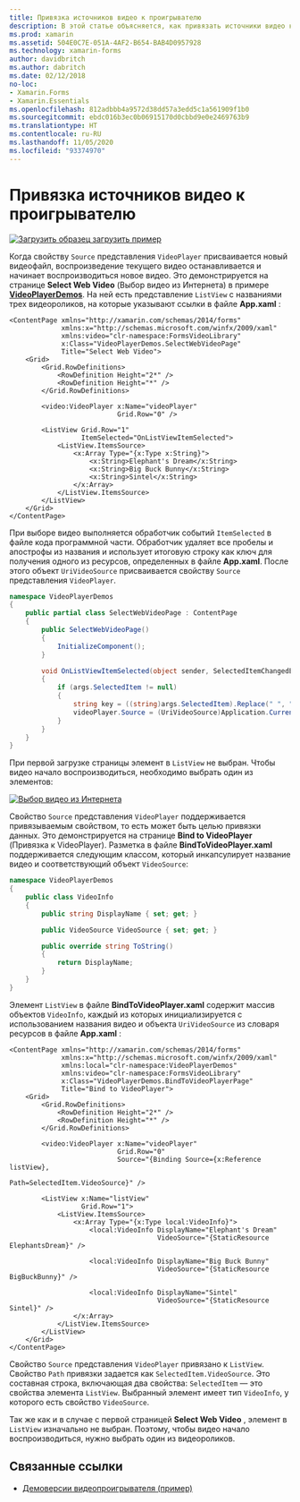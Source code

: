 ```yaml
---
title: Привязка источников видео к проигрывателю
description: В этой статье объясняется, как привязать источники видео к видеопроигрывателю с помощью Xamarin.Forms.
ms.prod: xamarin
ms.assetid: 504E0C7E-051A-4AF2-B654-BAB4D0957928
ms.technology: xamarin-forms
author: davidbritch
ms.author: dabritch
ms.date: 02/12/2018
no-loc:
- Xamarin.Forms
- Xamarin.Essentials
ms.openlocfilehash: 812adbbb4a9572d38dd57a3edd5c1a561909f1b0
ms.sourcegitcommit: ebdc016b3ec0b06915170d0cbbd9e0e2469763b9
ms.translationtype: HT
ms.contentlocale: ru-RU
ms.lasthandoff: 11/05/2020
ms.locfileid: "93374970"
---
```

# <a name="binding-video-sources-to-the-player"></a>Привязка источников видео к проигрывателю

[![Загрузить образец](~/media/shared/download.png) загрузить пример](/samples/xamarin/xamarin-forms-samples/customrenderers-videoplayerdemos)

Когда свойству `Source` представления `VideoPlayer` присваивается новый видеофайл, воспроизведение текущего видео останавливается и начинает воспроизводиться новое видео. Это демонстрируется на странице **Select Web Video** (Выбор видео из Интернета) в примере [**VideoPlayerDemos**](/samples/xamarin/xamarin-forms-samples/customrenderers-videoplayerdemos). На ней есть представление `ListView` с названиями трех видеороликов, на которые указывают ссылки в файле **App.xaml** :

```xaml
<ContentPage xmlns="http://xamarin.com/schemas/2014/forms"
             xmlns:x="http://schemas.microsoft.com/winfx/2009/xaml"
             xmlns:video="clr-namespace:FormsVideoLibrary"
             x:Class="VideoPlayerDemos.SelectWebVideoPage"
             Title="Select Web Video">
    <Grid>
        <Grid.RowDefinitions>
            <RowDefinition Height="2*" />
            <RowDefinition Height="*" />
        </Grid.RowDefinitions>

        <video:VideoPlayer x:Name="videoPlayer"
                           Grid.Row="0" />

        <ListView Grid.Row="1"
                  ItemSelected="OnListViewItemSelected">
            <ListView.ItemsSource>
                <x:Array Type="{x:Type x:String}">
                    <x:String>Elephant's Dream</x:String>
                    <x:String>Big Buck Bunny</x:String>
                    <x:String>Sintel</x:String>
                </x:Array>
            </ListView.ItemsSource>
        </ListView>
    </Grid>
</ContentPage>
```

При выборе видео выполняется обработчик событий `ItemSelected` в файле кода программной части. Обработчик удаляет все пробелы и апострофы из названия и использует итоговую строку как ключ для получения одного из ресурсов, определенных в файле **App.xaml**. После этого объект `UriVideoSource` присваивается свойству `Source` представления `VideoPlayer`.

```csharp
namespace VideoPlayerDemos
{
    public partial class SelectWebVideoPage : ContentPage
    {
        public SelectWebVideoPage()
        {
            InitializeComponent();
        }

        void OnListViewItemSelected(object sender, SelectedItemChangedEventArgs args)
        {
            if (args.SelectedItem != null)
            {
                string key = ((string)args.SelectedItem).Replace(" ", "").Replace("'", "");
                videoPlayer.Source = (UriVideoSource)Application.Current.Resources[key];
            }
        }
    }
}
```

При первой загрузке страницы элемент в `ListView` не выбран. Чтобы видео начало воспроизводиться, необходимо выбрать один из элементов:

[![Выбор видео из Интернета](source-bindings-images/selectwebvideo-small.png "Выбор видео из Интернета")](source-bindings-images/selectwebvideo-large.png#lightbox "Выбор видео из Интернета")

Свойство `Source` представления `VideoPlayer` поддерживается привязываемым свойством, то есть может быть целью привязки данных. Это демонстрируется на странице **Bind to VideoPlayer** (Привязка к VideoPlayer). Разметка в файле **BindToVideoPlayer.xaml** поддерживается следующим классом, который инкапсулирует название видео и соответствующий объект `VideoSource`:

```csharp
namespace VideoPlayerDemos
{
    public class VideoInfo
    {
        public string DisplayName { set; get; }

        public VideoSource VideoSource { set; get; }

        public override string ToString()
        {
            return DisplayName;
        }
    }
}
```

Элемент `ListView` в файле **BindToVideoPlayer.xaml** содержит массив объектов `VideoInfo`, каждый из которых инициализируется с использованием названия видео и объекта `UriVideoSource` из словаря ресурсов в файле **App.xaml** :

```xaml
<ContentPage xmlns="http://xamarin.com/schemas/2014/forms"
             xmlns:x="http://schemas.microsoft.com/winfx/2009/xaml"
             xmlns:local="clr-namespace:VideoPlayerDemos"
             xmlns:video="clr-namespace:FormsVideoLibrary"
             x:Class="VideoPlayerDemos.BindToVideoPlayerPage"
             Title="Bind to VideoPlayer">
    <Grid>
        <Grid.RowDefinitions>
            <RowDefinition Height="2*" />
            <RowDefinition Height="*" />
        </Grid.RowDefinitions>

        <video:VideoPlayer x:Name="videoPlayer"
                           Grid.Row="0"
                           Source="{Binding Source={x:Reference listView},
                                            Path=SelectedItem.VideoSource}" />

        <ListView x:Name="listView"
                  Grid.Row="1">
            <ListView.ItemsSource>
                <x:Array Type="{x:Type local:VideoInfo}">
                    <local:VideoInfo DisplayName="Elephant's Dream"
                                     VideoSource="{StaticResource ElephantsDream}" />

                    <local:VideoInfo DisplayName="Big Buck Bunny"
                                     VideoSource="{StaticResource BigBuckBunny}" />

                    <local:VideoInfo DisplayName="Sintel"
                                     VideoSource="{StaticResource Sintel}" />
                </x:Array>
            </ListView.ItemsSource>
        </ListView>
    </Grid>
</ContentPage>
```

Свойство `Source` представления `VideoPlayer` привязано к `ListView`. Свойство `Path` привязки задается как `SelectedItem.VideoSource`. Это составная строка, включающая два свойства: `SelectedItem` — это свойства элемента `ListView`. Выбранный элемент имеет тип `VideoInfo`, у которого есть свойство `VideoSource`.

Так же как и в случае с первой страницей **Select Web Video** , элемент в `ListView` изначально не выбран. Поэтому, чтобы видео начало воспроизводиться, нужно выбрать один из видеороликов.

## <a name="related-links"></a>Связанные ссылки

- [Демоверсии видеопроигрывателя (пример)](/samples/xamarin/xamarin-forms-samples/customrenderers-videoplayerdemos)